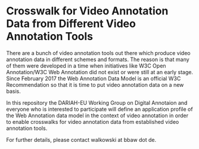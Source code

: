 # Crosswalk for Video Annotation Data from Different Video Annotation Tools

There are a bunch of video annotation tools out there which produce video
annotation data in different schemes and formats. The reason is that many of
them were developed in a time when initiatives like W3C Open Annotation/W3C Web
Annotation did not exist or were still at an early stage. Since February 2017
the Web Annotation Data Model is an official W3C Recommendation so that it is
time to put video annotation data on a new basis.

In this repository the DARIAH-EU Working Group on Digital Annotaion and
everyone who is interested to participate will define an application profile of
the Web Annotation data model in the context of video annotation in order to
enable crosswalks for video annotation data from established video annotation
tools.

For further details, please contact walkowski at bbaw dot de.
